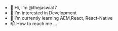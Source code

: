 - 👋 Hi, I’m @thejaswia17
- 👀 I’m interested in Development
- 🌱 I’m currently learning AEM,React, React-Native
- 📫 How to reach me ...

<!---
thejaswia17/thejaswia17 is a ✨ special ✨ repository because its `README.md` (this file) appears on your GitHub profile.
You can click the Preview link to take a look at your changes.
--->
